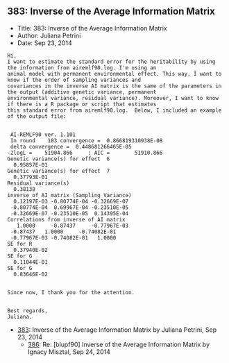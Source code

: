 ## 383: Inverse of the Average Information Matrix

- Title: 383: Inverse of the Average Information Matrix
- Author: Juliana Petrini
- Date: Sep 23, 2014
```
Hi, 
I want to estimate the standard error for the heritability by using the information from airemlf90.log. I'm using an
animal model with permanent environmental effect. This way, I want to know if the order of sampling variances and
covariances in the inverse AI matrix is the same of the parameters in the output (additive genetic variance, permanent
environmental variance, residual variance). Moreover, I want to know if there is a R package or script that estimates
this standard error from airemlf90.log.  Below, I included an example of the output file: 


 AI-REMLF90 ver. 1.101
 In round	 103 convergence =  0.866819310938E-08
 delta convergence =  0.448681266465E-05
-2logL =	51904.866     : AIC =	     51910.866	  
Genetic variance(s) for effect	6	
  0.95857E-01
Genetic variance(s) for effect	7	
  0.37793E-01
Residual variance(s)
  0.38138    
inverse of AI matrix (Sampling Variance)
  0.12197E-03 -0.80774E-04 -0.32669E-07
 -0.80774E-04  0.69967E-04 -0.23510E-05
 -0.32669E-07 -0.23510E-05  0.14395E-04
Correlations from inverse of AI matrix
   1.0000     -0.87437	   -0.77967E-03
 -0.87437	1.0000	   -0.74082E-01
 -0.77967E-03 -0.74082E-01   1.0000
SE for R
  0.37940E-02
SE for G
  0.11044E-01
SE for G
  0.83646E-02


Since now, I thank you for the attention. 


Best regards, 
Juliana. 
```

- [383](0383.md): Inverse of the Average Information Matrix by Juliana Petrini, Sep 23, 2014
    - [386](0386.md): Re: [blupf90] Inverse of the Average Information Matrix by Ignacy Misztal, Sep 24, 2014
